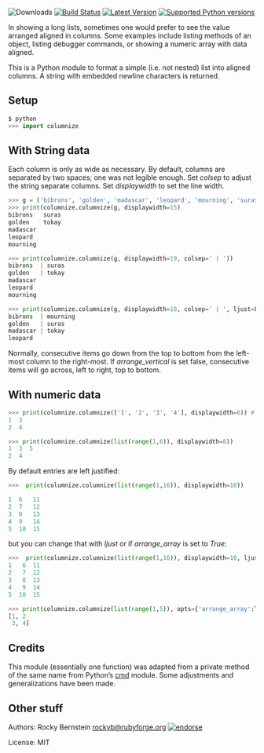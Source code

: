 ![Downloads](https://pypip.in/download/columnize/badge.svg) [![Build Status](https://travis-ci.org/rocky/python2-trepan.svg)](https://travis-ci.org/rocky/columnize/) [![Latest Version](https://pypip.in/version/columnize/badge.svg?text=version)](https://pypi.python.org/pypi/columnize/) [![Supported Python versions](https://pypip.in/py_versions/columnize/badge.svg)](https://pypi.python.org/pypi/columnize/)

In showing a long lists, sometimes one would prefer to see the value arranged aligned in columns. Some examples include listing methods of an object, listing debugger commands, or showing a numeric array with data aligned.

This is a Python module to format a simple (i.e. not nested) list into aligned columns. A string with embedded newline characters is returned.

Setup
-----

```python
$ python
>>> import columnize
```

With String data
----------------

Each column is only as wide as necessary. By default, columns are
separated by two spaces; one was not legible enough. Set *colsep* to
adjust the string separate columns. Set *displaywidth* to set the line
width.

```python
>>> g = ('bibrons', 'golden', 'madascar', 'leopard', 'mourning', 'suras', 'tokay')
>>> print(columnize.columnize(g, displaywidth=15)
bibrons   suras
golden    tokay
madascar
leopard
mourning

>>> print(columnize.columnize(g, displaywidth=19, colsep=' | '))
bibrons  | suras
golden   | tokay
madascar
leopard
mourning

>>> print(columnize.columnize(g, displaywidth=18, colsep=' | ', ljust=False))
bibrons  | mourning
golden   | suras
madascar | tokay
leopard
```

Normally, consecutive items go down from the top to bottom from the left-most column to the right-most. If *arrange_vertical* is set false, consecutive items will go across, left to right, top to bottom.

With numeric data
-----------------

```python
>>> print(columnize.columnize(['1', '2', '3', '4'], displaywidth=6)) # => '1  3\n2  4\n')
1  3
2  4

>>> print(columnize.columnize(list(range(1,6)), displaywidth=8))
1  3  5
2  4
```

By default entries are left justified:

```python
>>>  print(columnize.columnize(list(range(1,16)), displaywidth=10))

1  6   11
2  7   12
3  8   13
4  9   14
5  10  15
```
but you can change that with *ljust* or if *arrange_array* is set to *True*:

```python
>>>  print(columnize.columnize(list(range(1,16)), displaywidth=10, ljust=False))
1   6  11
2   7  12
3   8  13
4   9  14
5  10  15

>>> print(columnize.columnize(list(range(1,5)), opts={'arrange_array':True, 'displaywidth':6}))
[1, 2
 3, 4]


```

Credits
-------

This module (essentially one function) was adapted from a private
method of the same name from Python’s
[cmd](http://docs.python.org/library/cmd.html) module. Some
adjustments and generalizations have been made.

Other stuff
-----------

Authors:   Rocky Bernstein <rockyb@rubyforge.org> [![endorse](https://api.coderwall.com/rocky/endorsecount.png)](https://coderwall.com/rocky)

License: MIT
